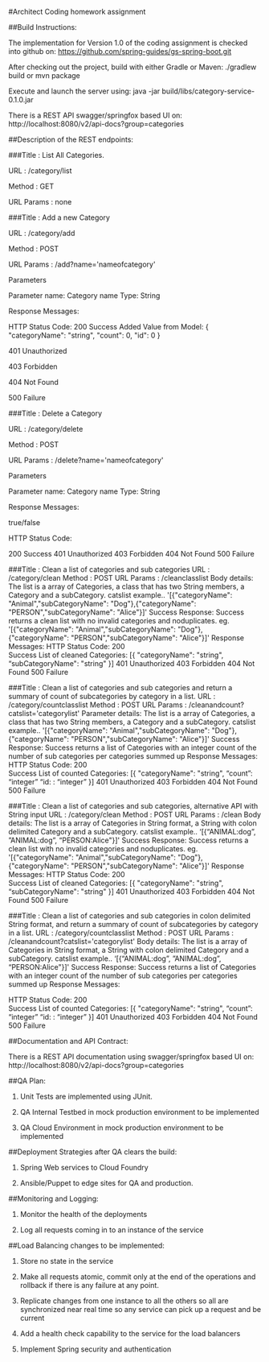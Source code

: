 #Architect Coding homework assignment

##Build Instructions:

The implementation for Version 1.0 of the coding assignment is checked into github on:
https://github.com/spring-guides/gs-spring-boot.git

After checking out the project, build with either Gradle or Maven:
./gradlew build 
or 
mvn package

Execute and launch the server using:
java -jar  build/libs/category-service-0.1.0.jar

There is a REST API swagger/springfox based UI on:
http://localhost:8080/v2/api-docs?group=categories


##Description of the REST endpoints:

###Title : List All Categories.

URL : /category/list

Method : GET 

URL Params : none

###Title : Add a new Category

URL : /category/add

Method : POST

URL Params : /add?name='nameofcategory'

Parameters

Parameter name:	 Category name
Type:	String

Response Messages:

HTTP Status Code: 
200	Success
Added Value from Model:
{
  "categoryName": "string",
  "count": 0,
  "id": 0
}

401	Unauthorized

403	Forbidden

404	Not Found

500	Failure


###Title : Delete a Category

URL : /category/delete

Method : POST

URL Params : /delete?name='nameofcategory'

Parameters

Parameter name:	 Category name
Type:	String

Response Messages:

true/false

HTTP Status Code: 

200	Success
401	Unauthorized
403	Forbidden
404	Not Found
500	Failure

###Title : Clean a list of categories and sub categories
URL : /category/clean
Method : POST
URL Params : /cleanclasslist
Body details: The list is a array of Categories, a class that has two String members, a Category and a subCategory. catslist example.. '[{"categoryName": "Animal","subCategoryName": "Dog"},{"categoryName": "PERSON","subCategoryName": "Alice"}]'
Success Response: Success returns a clean list with no invalid categories and noduplicates. eg. '[{"categoryName": "Animal","subCategoryName": "Dog"},{"categoryName": "PERSON","subCategoryName": "Alice"}]'
Response Messages:
HTTP Status Code: 200	
Success
List of cleaned Categories:
[{
  "categoryName": "string",
  “subCategoryName": "string"
}]
401	Unauthorized
403	Forbidden
404	Not Found
500	Failure


###Title : Clean a list of categories and sub categories and return a summary of count of subcategories by category in a list.
URL : /category/countclasslist
Method : POST
URL Params : /cleanandcount?catslist='categorylist'
Parameter details: The list is a array of Categories, a class that has two String members, a Category and a subCategory. catslist example.. '[{"categoryName": "Animal","subCategoryName": "Dog"},{"categoryName": "PERSON","subCategoryName": "Alice"}]'
Success Response: Success returns a list of Categories with an integer count of the number of sub categories per categories summed up
Response Messages:
HTTP Status Code: 200	
Success
List of counted Categories:
[{
  "categoryName": "string",
  “count”: “integer”
  “id: : “integer”
}]
401	Unauthorized
403	Forbidden
404	Not Found
500	Failure

###Title : Clean a list of categories and sub categories, alternative API with String input
URL : /category/clean
Method : POST
URL Params : /clean
Body details: The list is a array of Categories in String format, a String with colon delimited Category and a subCategory. catslist example.. ‘[{“ANIMAL:dog”, ”ANIMAL:dog”, “PERSON:Alice"}]'
Success Response: Success returns a clean list with no invalid categories and noduplicates. eg. '[{"categoryName": "Animal","subCategoryName": "Dog"},{"categoryName": "PERSON","subCategoryName": "Alice"}]'
Response Messages:
HTTP Status Code: 200	
Success
List of cleaned Categories:
[{
  "categoryName": "string",
  “subCategoryName": "string"
}]
401	Unauthorized
403	Forbidden
404	Not Found
500	Failure


###Title : Clean a list of categories and sub categories in colon delimited String format, and return a summary of count of subcategories by category in a list.
URL : /category/countclasslist
Method : POST
URL Params : /cleanandcount?catslist='categorylist'
Body details: The list is a array of Categories in String format, a String with colon delimited Category and a subCategory. catslist example.. ‘[{“ANIMAL:dog”, ”ANIMAL:dog”, “PERSON:Alice"}]'
Success Response: Success returns a list of Categories with an integer count of the number of sub categories per categories summed up
Response Messages:

HTTP Status Code: 200	
Success
List of counted Categories:
[{
  "categoryName": "string",
  “count”: “integer”
  “id: : “integer”
}]
401	Unauthorized
403	Forbidden
404	Not Found
500	Failure


##Documentation and API Contract:

There is a REST API documentation using swagger/springfox based UI on:
http://localhost:8080/v2/api-docs?group=categories


##QA Plan:

1. Unit Tests are implemented using JUnit.

2. QA Internal Testbed in mock production environment to be implemented
 
3. QA Cloud Environment in mock production environment to be implemented 


##Deployment Strategies after QA clears the build:

1. Spring Web services to Cloud Foundry

2. Ansible/Puppet to edge sites for QA and production.


##Monitoring and Logging:

1. Monitor the health of the deployments

2. Log all requests coming in to an instance of the service


##Load Balancing changes to be implemented:

1. Store no state in the service

2. Make all requests atomic, commit only at the end of the operations and rollback if there is any failure at any point. 

3. Replicate changes from one instance to all the others so all are synchronized near real time so any service can pick up a request and be current

4. Add a health check capability to the service for the load balancers

5. Implement Spring security and authentication

